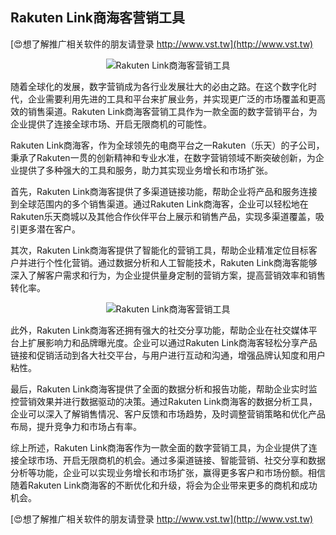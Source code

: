 ## **Rakuten Link商海客营销工具**

[😍想了解推广相关软件的朋友请登录 http://www.vst.tw](http://www.vst.tw)

 <center><img src="https://vst.tw/MP4/tuiguang/png/0.png" alt="Rakuten Link商海客营销工具"></center>

随着全球化的发展，数字营销成为各行业发展壮大的必由之路。在这个数字化时代，企业需要利用先进的工具和平台来扩展业务，并实现更广泛的市场覆盖和更高效的销售渠道。Rakuten Link商海客营销工具作为一款全面的数字营销平台，为企业提供了连接全球市场、开启无限商机的可能性。

Rakuten Link商海客，作为全球领先的电商平台之一Rakuten（乐天）的子公司，秉承了Rakuten一贯的创新精神和专业水准，在数字营销领域不断突破创新，为企业提供了多种强大的工具和服务，助力其实现业务增长和市场扩张。

首先，Rakuten Link商海客提供了多渠道链接功能，帮助企业将产品和服务连接到全球范围内的多个销售渠道。通过Rakuten Link商海客，企业可以轻松地在Rakuten乐天商城以及其他合作伙伴平台上展示和销售产品，实现多渠道覆盖，吸引更多潜在客户。

其次，Rakuten Link商海客提供了智能化的营销工具，帮助企业精准定位目标客户并进行个性化营销。通过数据分析和人工智能技术，Rakuten Link商海客能够深入了解客户需求和行为，为企业提供量身定制的营销方案，提高营销效率和销售转化率。

 <center><img src="https://vst.tw/MP4/tuiguang/png/0.png" alt="Rakuten Link商海客营销工具"></center>

此外，Rakuten Link商海客还拥有强大的社交分享功能，帮助企业在社交媒体平台上扩展影响力和品牌曝光度。企业可以通过Rakuten Link商海客轻松分享产品链接和促销活动到各大社交平台，与用户进行互动和沟通，增强品牌认知度和用户粘性。

最后，Rakuten Link商海客提供了全面的数据分析和报告功能，帮助企业实时监控营销效果并进行数据驱动的决策。通过Rakuten Link商海客的数据分析工具，企业可以深入了解销售情况、客户反馈和市场趋势，及时调整营销策略和优化产品布局，提升竞争力和市场占有率。

综上所述，Rakuten Link商海客作为一款全面的数字营销工具，为企业提供了连接全球市场、开启无限商机的机会。通过多渠道链接、智能营销、社交分享和数据分析等功能，企业可以实现业务增长和市场扩张，赢得更多客户和市场份额。相信随着Rakuten Link商海客的不断优化和升级，将会为企业带来更多的商机和成功机会。

[😍想了解推广相关软件的朋友请登录 http://www.vst.tw](http://www.vst.tw)



